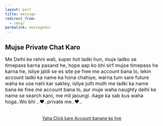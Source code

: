 ```yaml
---
layout: post
title: message
redirect_from:
  - /msg/
permalink: message4u/
---
```


<div class="jumbotron">
  <h2>Mujse Private Chat Karo</h2>



 <p style="font-size: medium">
Me Delhi ke rehni wali, super hot ladki hun, muje ladko se timepass karna pasand he, hope aap ko bhi sirf mujse timepass he karna he, isliye jaldi se es site pe free me account bana lo, lekin account ladki ka name ka hona chahiye, warna tum sare future waha ke use nahi kar saktey, isliye juth muth me ladki ka name bana ke free me account bana lo, aur muje waha naughty delhi ke name se search karo, me mil jaoungi. Aage ka sab kus waha hoga..Wo bhi ..♥..private me..♥..<br/><br/>
  <center>
  <p><a class="btn btn-primary btn-lg" href="http://www.enyusu.com/dating/india/" role="button"> Yaha Click kare Account banane ke liye </a></p></p>

 <!--- 
   <p style="font-size: medium">
Me Delhi ke rehni wali, super hot ladki hun, muje ladko ke sath timepass karna pasand he, hope aap ko bhi sirf mujse timepass he karna he, isliye jaldi se es site pe free me account bana lo, aur muje waha naughty delhi ke name se search karo, me mil jaoungi. Me daily wo site use karti hun, aur muje bahut pasand he uspe bat karne me, waha par free me call bhi hota he jaha me apse wo wali bat bhi kar sakti hun, aur ha, jisne mujse pehle bhi bat karli he wo plz dubara na kare, muje fresh/vergin ladko ke sath enjoy karna accha lagta he..Wo bhi ..♥..pics ke sath..♥..<br/><br/>
  <center>
  <p><a class="btn btn-primary btn-lg" href="http://www.enyusu.com/desi-chat/" role="button"> Yaha Click kare Account banane ke liye </a></p></p>
   --> 

<!---
<p style="font-size: medium">
Hi, Me delhi ki rehni wali hun, muje ladko ke sath wo wala timepass karna behad pasand he, lekin kus ladko batey karke mere pisey he pad jatey he, kehtey he apka address do, me milna chahta hun, to plz aap aisa bilkul mat bolna. OK?, To aapko mujse bat karni he aur private me sab type ki picture send karni he to ek app install karlo, waha par secret me bat ho sakti he, Bas app install ho jaye tab waha muje es name se search karna "NaughtyDelhi",  me waha mil jaungi. Aur ha, jisne pehle he mujse bat kar li he, wo plz dubara mat karna, muje new ladko ke sath sab kus karna accha lagta he. To jaldi install karlo, wo aap me private pic send hoti he, Aur wo bat sirf kus log ko he pata he, isliye me wo app use karti hun.<br/></br>
  <center>
  <p><a class="btn btn-primary btn-lg" href="http://www.enyusu.com/myntra-app/" role="button">Yaha Click Kare Wo Private App ke Liye</a></p></p>
 --> 
    
 </center>
</div>

